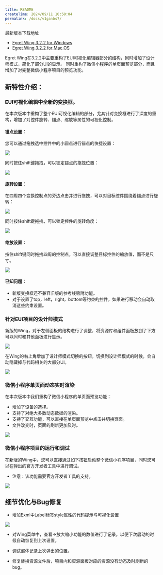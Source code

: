 ```yaml
---
title: README
createTime: 2024/09/11 10:50:04
permalink: /docs/v1ganbs7/
---
```


最新版本下载地址

- [Egret Wing 3.2.2 for Windows](http://tool.egret-labs.org/EgretWing/electron/EgretWing-v3.2.2.exe?d=0707)
- [Egret Wing 3.2.2 for Mac OS](http://tool.egret-labs.org/EgretWing/electron/EgretWing-v3.2.2.dmg?d=0707)

Egret Wing在3.2.2中主要重构了EUI可视化编辑器部分的结构，同时增加了设计师模式，简化了部分UI的显示。
同时重构了微信小程序的单页面预览部分，而且增加了对完整微信小程序项目的预览功能。

## 新特性介绍：

### EUI可视化编辑中全新的变换框。

在本次版本中重构了整个EUI可视化编辑的部分，尤其针对变换框进行了深度的重构，增加了对控件旋转、锚点、缩放等属性的可视化控制。

#### 锚点设置：

您可以通过拖拽选中控件中的小圆点进行锚点的快捷设置：

![](1.gif)

同时按住shift键拖拽，可以锁定锚点的拖拽位置：

![](2.gif)

#### 旋转设置：

在四周四个变换控制点的旁边点击并进行拖拽，可以对目标控件围绕着锚点进行旋转：

![](3.gif)

同时按住shift键拖拽，可以锁定控件的旋转角度：

![](4.gif)

#### 缩放设置：

按住shift键同时拖拽四周的控制点，可以直接调整目标控件的缩放值，而不是尺寸。

![](5.gif)

#### 已知问题：

- 新版变换框还不兼容旧版的参考线吸附功能。
- 对于设置了top，left，right，bottom等约束的控件，如果进行移动会自动取消这些约束设置。

### 针对EUI项目的设计师模式

新版的Wing，对于左侧面板的结构进行了调整，将资源库和组件面板放到了下方可以同时和其他面板进行显示。

![](6.png)

在Wing的右上角增加了设计师模式切换的按钮，切换到设计师模式的时候，会自动隐藏掉与代码相关的大部分UI。

![](7.png)

### 微信小程序单页面动态实时渲染

在本次版本中我们重构了微信小程序的单页面预览功能：

- 增加了设备的选择。
- 支持了对绝大多数动态数据的渲染。
- 支持了交互功能，可以直接在单页面预览中点击并切换页面。
- 文件改变时，页面的刷新更加及时。

![](8.png)

### 微信小程序项目的运行和调试

在新版的Wing中，您可以直接通过如下按钮启动整个微信小程序项目，同时您可以在弹出的官方开发者工具中进行调试。

- 注意：该功能需要官方开发者工具的支持。

![](9.png)

## 细节优化与Bug修复

- 增加Exml中Label标签style属性的代码提示与可视化设置

![](10.png)

- 对Wing菜单中，查看->放大缩小功能的数值进行了记录，以便下次启动的时候自动恢复到上次设置。

- 调试窗体记录上次弹出的位置。

- 修复替换资源文件后，项目内和资源面板对应的资源没有动态及时刷新的bug。
